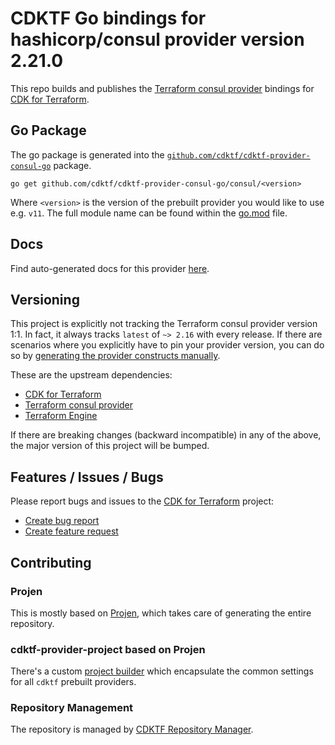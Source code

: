 # CDKTF Go bindings for hashicorp/consul provider version 2.21.0

This repo builds and publishes the [Terraform consul provider](https://registry.terraform.io/providers/hashicorp/consul/2.21.0/docs) bindings for [CDK for Terraform](https://cdk.tf).

## Go Package

The go package is generated into the [`github.com/cdktf/cdktf-provider-consul-go`](https://github.com/cdktf/cdktf-provider-consul-go) package.

`go get github.com/cdktf/cdktf-provider-consul-go/consul/<version>`

Where `<version>` is the version of the prebuilt provider you would like to use e.g. `v11`. The full module name can be found
within the [go.mod](https://github.com/cdktf/cdktf-provider-consul-go/blob/main/consul/go.mod#L1) file.

## Docs

Find auto-generated docs for this provider [here](https://github.com/cdktf/cdktf-provider-consul/blob/main/docs/API.go.md).


## Versioning

This project is explicitly not tracking the Terraform consul provider version 1:1. In fact, it always tracks `latest` of `~> 2.16` with every release. If there are scenarios where you explicitly have to pin your provider version, you can do so by [generating the provider constructs manually](https://cdk.tf/imports).

These are the upstream dependencies:

* [CDK for Terraform](https://cdk.tf)
* [Terraform consul provider](https://registry.terraform.io/providers/hashicorp/consul/2.21.0)
* [Terraform Engine](https://terraform.io)

If there are breaking changes (backward incompatible) in any of the above, the major version of this project will be bumped.

## Features / Issues / Bugs

Please report bugs and issues to the [CDK for Terraform](https://cdk.tf) project:

* [Create bug report](https://cdk.tf/bug)
* [Create feature request](https://cdk.tf/feature)

## Contributing

### Projen

This is mostly based on [Projen](https://github.com/projen/projen), which takes care of generating the entire repository.

### cdktf-provider-project based on Projen

There's a custom [project builder](https://github.com/cdktf/cdktf-provider-project) which encapsulate the common settings for all `cdktf` prebuilt providers.


### Repository Management

The repository is managed by [CDKTF Repository Manager](https://github.com/cdktf/cdktf-repository-manager/).
